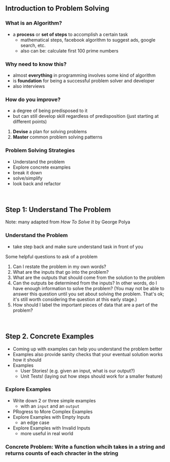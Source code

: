 <h2>Introduction to Problem Solving</h2>

<h3>What is an Algorithm?</h3>

* a **process** or **set of steps** to accomplish a certain task
  * mathematical steps, facebook algorithm to suggest ads, google search, etc.
  * also can be: calculate first 100 prime numbers

<h3>Why need to know this?</h3>

* almost **everything** in programming involves some kind of algorithm
* is **foundation** for being a successful problem solver and developer
* also interviews 

<h3>How do you improve?</h3>

* a degree of being predisposed to it
* but can still develop skill regardless of predisposition (just starting at different points)

1. **Devise** a plan for solving problems
2. **Master** common problem solving patterns

<h3>Problem Solving Strategies</h3>

* Understand the problem
* Explore concrete examples
* break it down
* solve/simplify
* look back and refactor

<br>

<h2>Step 1: Understand The Problem</h2>

Note: many adapted from *How To Solve It* by George Polya

<h3>Understand the Problem</h3>

* take step back and make sure understand task in front of you

Some helpful questions to ask of a problem
1. Can I restate the problem in my own words?
2. What are the inputs that go into the problem?
3. What are the outputs that should come from the solution to the problem
4. Can the outputs be determined from the inputs? In other words, do I have enough information to solve the problem? (You may not be able to answer this question until you set about solving the problem. That's ok; it's still worth considering the question at this early stage.)
5. How should I label the important pieces of data that are a part of the problem?

<br>

<h2>Step 2. Concrete Examples</h2>

* Coming up with examples can help you understand the problem better
* Examples also provide sanity checks that your eventual solution works how it should
* Examples
  * User Stories! (e.g. given an input, what is our output?)
  * Unit Tests! (laying out how steps should work for a smaller feature)

<h3>Explore Examples</h3>

* Write down 2 or three simple examples
  * with an `input` and an `output`
* PRogress to More Complex Examples
* Explore Examples with Empty Inputs
  * an edge case
* Explore Examples with Invalid Inputs
  * more useful in real world

<h3>Concrete Problem: Write a function whcih takes in a string and returns counts of each chracter in the string<h3>

